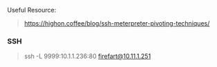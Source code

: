 Useful Resource:

> https://highon.coffee/blog/ssh-meterpreter-pivoting-techniques/

### SSH 

> ssh -L 9999:10.1.1.236:80 firefart@10.11.1.251

